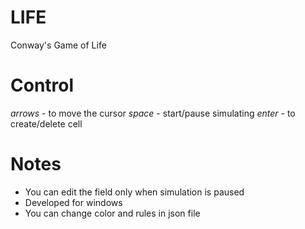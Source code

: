 # LIFE
Conway's Game of Life
# Control
*arrows* - to move the cursor
*space* - start/pause simulating
*enter* - to create/delete cell

# Notes
- You can edit the field only when simulation is paused
- Developed for windows
- You can change color and rules in json file
